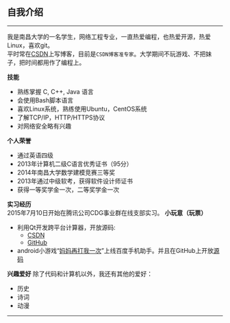 
## 自我介绍 
----

我是南昌大学的一名学生，网络工程专业，一直热爱编程，也热爱开源，热爱Linux，喜欢git。  
平时常在[CSDN][csdn]上写博客，目前是`CSDN博客准专家`。大学期间不玩游戏、不把妹子，把时间都用作了编程上。

**技能**

- 熟练掌握 C, C++, Java 语言
- 会使用Bash脚本语言
- 喜欢Linux系统，熟练使用Ubuntu，CentOS系统
- 了解TCP/IP，HTTP/HTTPS协议
- 对网络安全略有兴趣

**个人荣誉**

- 通过英语四级
- 2013年计算机二级C语言优秀证书（95分）
- 2014年南昌大学数学建模竞赛三等奖
- 2013年通过中级软考，获得软件设计师证书
- 获得一等奖学金一次，二等奖学金一次

**实习经历**  
2015年7月10日开始在腾讯公司CDG事业群在线支部实习。
**小玩意（玩票）**
- 利用Qt开发跨平台计算器，开放源码:
  - [CSDN][qcounter]
  - [GitHub][QCounter]
- android小游戏“[妈妈再打我一次][mama]”上线百度手机助手。并且在GitHub上开放[源码][dishu]

**兴趣爱好**
除了代码和计算机以外，我还有其他的爱好：
* 历史
* 诗词
* 动漫

*******************
[csdn]:http://blog.csdn.net/guodongxiaren
[qcounter]:http://download.csdn.net/detail/guodongxiaren/7360183
[QCounter]:https://github.com/guodongxiaren/QCounter
[mama]:http://as.baidu.com/a/item?docid=6116552&pre=web_am_se
[dishu]:https://github.com/guodongxiaren/DiShu
